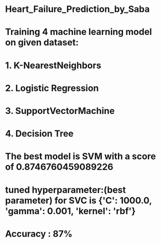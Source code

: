 # Heart_Failure_Prediction_by_Saba
# Training 4 machine learning model on given dataset:
  # 1. K-NearestNeighbors
  # 2. Logistic Regression
  # 3. SupportVectorMachine
  # 4. Decision Tree
# The best model is SVM with a score of 0.8746760459089226
# tuned hyperparameter:(best parameter) for SVC is {'C': 1000.0, 'gamma': 0.001, 'kernel': 'rbf'}
# Accuracy : 87%
